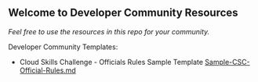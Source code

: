 ## Welcome to Developer Community Resources

_Feel free to use the resources in this repo for your community._

Developer Community Templates:

- Cloud Skills Challenge - Officials Rules Sample Template [Sample-CSC-Official-Rules.md](CloudSkillsChallenge/Sample-CSC-Official-Rules.md)
